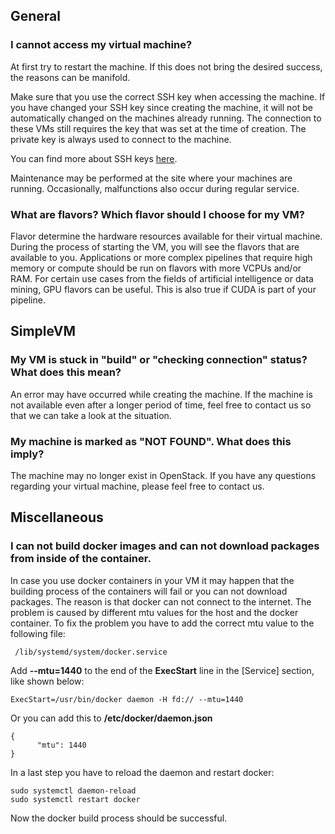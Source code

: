 ## General

### I cannot access my virtual machine?
At first try to restart the machine.
If this does not bring the desired success, the reasons can be manifold.

Make sure that you use the correct SSH key when accessing the machine.
If you have changed your SSH key since creating the machine, it will not be automatically changed on the machines already running. The connection to these VMs still requires the key that was set at the time of creation. 
The private key is always used to connect to the machine.

You can find more about SSH keys [here](./simple_vm/keypairs.md#ssh-keys-and-sharing-access).

Maintenance may be performed at the site where your machines are running. Occasionally, malfunctions also occur during regular service.

### What are flavors? Which flavor should I choose for my VM?
Flavor determine the hardware resources available for their virtual machine. During the process of starting the VM, you will see the flavors that are available to you.
Applications or more complex pipelines that require high memory or compute should be run on flavors with more VCPUs and/or RAM. For certain use cases from the fields of artificial intelligence or data mining, GPU flavors can be useful. This is also true if CUDA is part of your pipeline.


## SimpleVM

### My VM is stuck in "build" or "checking connection" status? What does this mean?
An error may have occurred while creating the machine. If the machine is not available even after a longer period of time, feel free to contact us so that we can take a look at the situation.

### My machine is marked as "NOT FOUND". What does this imply?
The machine may no longer exist in OpenStack. If you have any questions regarding your virtual machine, please feel free to contact us.

## Miscellaneous

### I can not build docker images and can not download packages from inside of the container.

In case you use docker containers in your VM it may happen that the building 
process of the containers will fail or you can not download packages. The reason is that docker can not connect to the 
internet. The problem is caused by different mtu values for the host and the 
docker container. To fix the problem you have to add the correct mtu value to 
the following file:

     /lib/systemd/system/docker.service

Add **--mtu=1440** to the end of the **ExecStart** line in the [Service] 
section, like shown below:

    ExecStart=/usr/bin/docker daemon -H fd:// --mtu=1440

Or you can add this to **/etc/docker/daemon.json**

    {
          "mtu": 1440
    }    

In a last step you have to reload the daemon and restart docker:

    sudo systemctl daemon-reload
    sudo systemctl restart docker

Now the docker build process should be successful.

